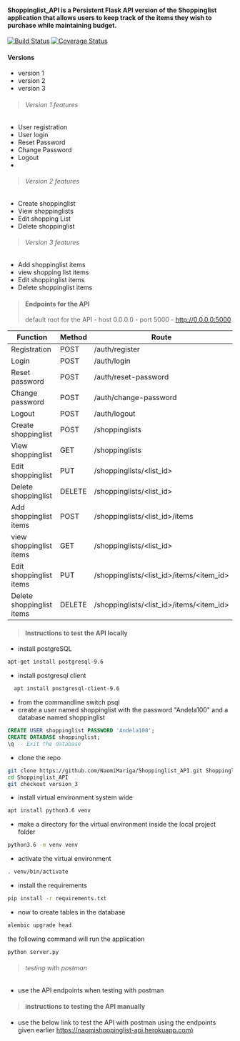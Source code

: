 
#### Shoppinglist_API is a Persistent Flask API version of the Shoppinglist application that allows users to keep track of the items they wish to purchase while maintaining budget.
[![Build Status](https://travis-ci.org/NaomiMariga/Shoppinglist_API.svg?branch=version_3)](https://travis-ci.org/NaomiMariga/Shoppinglist_API)
[![Coverage Status](https://coveralls.io/repos/github/NaomiMariga/Shoppinglist_API/badge.svg?branch=version_3)](https://coveralls.io/github/NaomiMariga/Shoppinglist_API?branch=version_3)

#### Versions
- version 1
- version 2
- version 3

> ###### Version 1 features
- User registration
- User login
- Reset Password
- Change Password
- Logout
-
> ###### Version 2 features
- Create shoppinglist
- View shoppinglists
- Edit shopping List
- Delete shoppinglist

> ###### Version 3 features
- Add shoppinglist items
- view shopping list items
- Edit shoppinglist items
- Delete shoppinglist items

> #### Endpoints for the API
> default root for the API
      - host 0.0.0.0
      - port 5000
      - http://0.0.0.0:5000

|Function|Method|Route|
|--------|------|-----|
|Registration |POST  |/auth/register|
|Login    |POST  |/auth/login|
|Reset password|POST  |/auth/reset-password|
|Change password|POST |/auth/change-password|
|Logout|POST |/auth/logout|
|Create shoppinglist|POST|/shoppinglists|
|View shoppinglist|GET|/shoppinglists|
|Edit shoppinglist|PUT|/shoppinglists/<list_id>|
|Delete shoppinglist|DELETE|/shoppinglists/<list_id>|
|Add shoppinglist items|POST|/shoppinglists/<list_id>/items|
|view shoppinglist items|GET|/shoppinglists/<list_id>|
|Edit shoppinglist items|PUT|/shoppinglists/<list_id>/items/<item_id>
|Delete shoppinglist items|DELETE|/shoppinglists/<list_id>/items/<item_id>|

> #### Instructions to test the API locally
 - install postgreSQL
  ```sh
  apt-get install postgresql-9.6
  ```
 - install postgresql client
  ```sh
    apt install postgresql-client-9.6
  ```
  - from the commandline switch psql
  - create a user named shoppinglist with the   password "Andela100" and  a database named shoppinglist
  ```sql
  CREATE USER shoppinglist PASSWORD 'Andela100';
  CREATE DATABASE shoppinglist;
  \q -- Exit the database
  ```
 - clone the repo
 ```sh
 git clone https://github.com/NaomiMariga/Shoppinglist_API.git Shoppinglist_API
 cd Shoppinglist_API
 git checkout version_3
 ```
 -  install virtual environment system wide
 ```sh
 apt install python3.6 venv
 ```
 - make a directory for the virtual environment inside the local project folder
 ```sh
 python3.6 -m venv venv
 ```
 - activate the virtual environment
 ```sh 
 . venv/bin/activate
 ```
 - install the requirements
 ```sh
 pip install -r requirements.txt 
 ```
 - now to create tables in the database
 ```sh
 alembic upgrade head
 ```
the following  command will run the application
```sh
python server.py
```
> ###### testing with postman
- use the API endpoints when testing with postman

> #### instructions to testing the API manually

- use the below link to test the API with postman using the endpoints given earlier
[https://naomishoppinglist-api.herokuapp.com)](https://naomishoppinglist-api.herokuapp.com)
